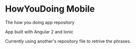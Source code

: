 # HowYouDoing Mobile
The how you doing app repository

App built with Angular 2 and Ionic

Currently using another's repository file to retrive the phrases.
